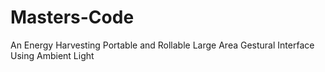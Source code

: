 # Masters-Code
An Energy Harvesting Portable and Rollable Large Area Gestural Interface Using Ambient Light
